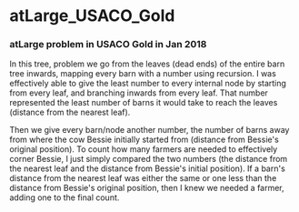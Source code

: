 # atLarge_USACO_Gold
### atLarge problem in USACO Gold in Jan 2018

In this tree, problem we go from the leaves (dead ends) of the entire barn tree inwards, mapping every barn
with a number using recursion. I was effectively able to give the least number to every internal node by starting from
every leaf, and branching inwards from every leaf. That number represented the least number of barns it would
take to reach the leaves (distance from the nearest leaf).

Then we give every barn/node another number, the number of barns away from where the cow Bessie initially started
from (distance from Bessie's original position). To count how many farmers are needed to effectively corner Bessie,
I just simply compared the two numbers (the distance from the nearest leaf and the distance from Bessie's initial position).
If a barn's distance from the nearest leaf was either the same or one less than the distance from
Bessie's original position, then I knew we needed a farmer, adding one to the final count.
